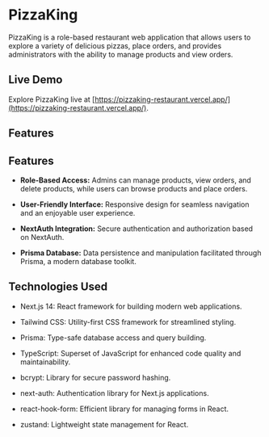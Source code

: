 # PizzaKing

PizzaKing is a role-based restaurant web application that allows users to explore a variety of delicious pizzas, place orders, and provides administrators with the ability to manage products and view orders.

## Live Demo

Explore PizzaKing live at [https://pizzaking-restaurant.vercel.app/](https://pizzaking-restaurant.vercel.app/).

## Features

## Features

- **Role-Based Access:** Admins can manage products, view orders, and delete products, while users can browse products and place orders.
- **User-Friendly Interface:** Responsive design for seamless navigation and an enjoyable user experience.

- **NextAuth Integration:** Secure authentication and authorization based on NextAuth.

- **Prisma Database:** Data persistence and manipulation facilitated through Prisma, a modern database toolkit.

## Technologies Used

- Next.js 14: React framework for building modern web applications.

- Tailwind CSS: Utility-first CSS framework for streamlined styling.

- Prisma: Type-safe database access and query building.

- TypeScript: Superset of JavaScript for enhanced code quality and maintainability.

- bcrypt: Library for secure password hashing.

- next-auth: Authentication library for Next.js applications.

- react-hook-form: Efficient library for managing forms in React.

- zustand: Lightweight state management for React.
